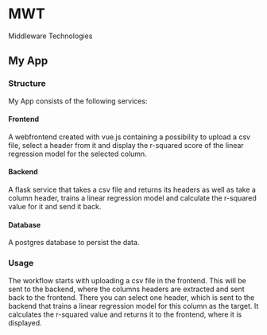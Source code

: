 # MWT
Middleware Technologies

## My App

### Structure

My App consists of the following services:

#### Frontend

A webfrontend created with vue.js containing a possibility to upload a csv file, select a header from it and display the r-squared score of the linear regression model for the selected column.

#### Backend

A flask service that takes a csv file and returns its headers as well as take a column header, trains a linear regression model and calculate the r-squared value for it and send it back.

#### Database

A postgres database to persist the data.

### Usage

The workflow starts with uploading a csv file in the frontend. This will be sent to the backend, where the columns headers are extracted and sent back to the frontend. There you can select one header, which is sent to the backend that trains a linear regression model for this column as the target. It calculates the r-squared value and returns it to the frontend, where it is displayed.
